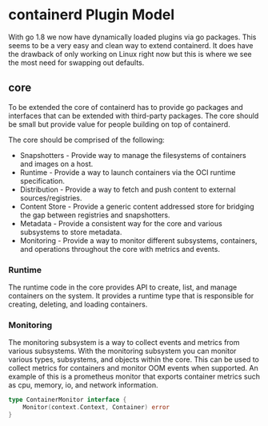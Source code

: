 # containerd Plugin Model

With go 1.8 we now have dynamically loaded plugins via go packages.  This seems to be a very easy and clean way to extend containerd.  It does have the drawback of only working on Linux right now but this is where we see the most need for swapping out defaults. 

## core

To be extended the core of containerd has to provide go packages and interfaces that can be extended with third-party packages.  The core should be small but provide value for people building on top of containerd.

The core should be comprised of the following:

* Snapshotters - Provide way to manage the filesystems of containers and images on a host.
* Runtime - Provide a way to launch containers via the OCI runtime specification.
* Distribution - Provide a way to fetch and push content to external sources/registries.
* Content Store - Provide a generic content addressed store for bridging the gap between registries and snapshotters.
* Metadata - Provide a consistent way for the core and various subsystems to store metadata.
* Monitoring - Provide a way to monitor different subsystems, containers, and operations throughout the core with metrics and events.

### Runtime

The runtime code in the core provides API to create, list, and manage containers on the system.  It provides a runtime type that is responsible for creating, deleting, and loading containers.

### Monitoring 

The monitoring subsystem is a way to collect events and metrics from various subsystems.
With the monitoring subsystem you can monitor various types, subsystems, and objects within the core.
This can be used to collect metrics for containers and monitor OOM events when supported.
An example of this is a prometheus monitor that exports container metrics such as cpu, memory, io, and network information.

```go
type ContainerMonitor interface {
	Monitor(context.Context, Container) error 
}
```
